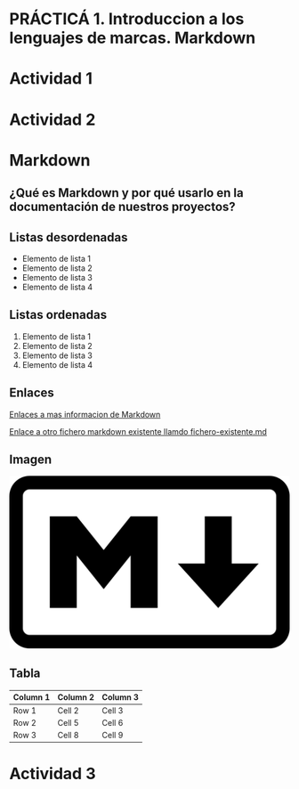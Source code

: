# PRÁCTICÁ 1. Introduccion a los lenguajes de marcas. Markdown
# Actividad 1



# Actividad 2
# Markdown
## ¿Qué es Markdown y por qué usarlo en la documentación de nuestros proyectos?


## Listas desordenadas
* Elemento de lista 1
* Elemento de lista 2
* Elemento de lista 3
* Elemento de lista 4
## Listas ordenadas
1. Elemento de lista 1
2. Elemento de lista 2
3. Elemento de lista 3
4. Elemento de lista 4
## Enlaces
[Enlaces a mas informacion de Markdown](https://qabiria.com/es/recursos/blog/que-es-markdown-y-como-utilizarlo)

[Enlace a otro fichero markdown existente llamdo fichero-existente.md](https://github.com/asecval543/Tarea-Markdown/blob/main/fichero-existente.md)
## Imagen
![Esto es una imagen sobre Markdown](./imagenes/Markdown.png)
## Tabla
| Column 1 | Column 2 | Column 3 |
|----------|----------|----------|
| Row 1    | Cell 2   | Cell 3   |
| Row 2    | Cell 5   | Cell 6   |
| Row 3    | Cell 8   | Cell 9   |

# Actividad 3
